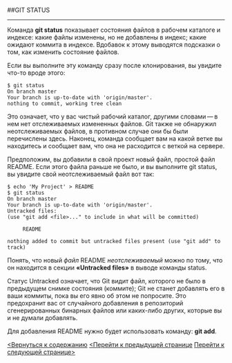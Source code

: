 ##GIT STATUS
___
Команда **git status** показывает состояния файлов в рабочем каталоге и индексе: какие файлы изменены, но не добавлены в индекс; какие ожидают коммита в индексе. Вдобавок к этому выводятся подсказки о том, как изменить состояние файлов.

Если вы выполните эту команду сразу после клонирования, вы увидите что-то вроде этого:

    $ git status
    On branch master
    Your branch is up-to-date with 'origin/master'.
    nothing to commit, working tree clean

Это означает, что у вас чистый рабочий каталог, другими словами — в нем нет отслеживаемых измененных файлов. Git также не обнаружил неотслеживаемых файлов, в противном случае они бы были перечислены здесь. Наконец, команда сообщает вам на какой ветке вы находитесь и сообщает вам, что она не расходится с веткой на сервере. 

Предположим, вы добавили в свой проект новый файл, простой файл README. Если этого файла раньше не было, и вы выполните git status, вы увидите свой неотслеживаемый файл вот так:

    $ echo 'My Project' > README
    $ git status
    On branch master
    Your branch is up-to-date with 'origin/master'.
    Untracked files:
    (use "git add <file>..." to include in what will be committed)

         README

    nothing added to commit but untracked files present (use "git add" to track)

Понять, что новый *файл* README *неотслеживаемый* можно по тому, что он находится в секции **«Untracked files»** в выводе команды status. 

Статус Untracked означает, что Git видит файл, которого не было в предыдущем снимке состояния (коммите); Git не станет добавлять его в ваши коммиты, пока вы его явно об этом не попросите. Это предохранит вас от случайного добавления в репозиторий сгенерированных бинарных файлов или каких-либо других, которые вы и не думали добавлять. 

Для добавления README нужно будет использовать команду: **git add**.

[<Вернуться к содержанию](/readme.md)
[<Перейти к предыдущей странице](/git%20add.md)
[Перейти к следующей странице>](/git%20diff.md)